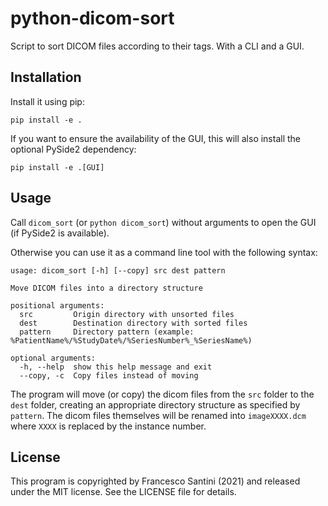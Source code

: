 # python-dicom-sort
Script to sort DICOM files according to their tags. With a CLI and a GUI.

## Installation

Install it using pip:

`pip install -e .`

If you want to ensure the availability of the GUI, this will also install the optional PySide2 dependency:

`pip install -e .[GUI]`

##  Usage

Call `dicom_sort` (or `python dicom_sort`) without arguments to open the GUI (if PySide2 is available).

Otherwise you can use it as a command line tool with the following syntax:
```
usage: dicom_sort [-h] [--copy] src dest pattern

Move DICOM files into a directory structure

positional arguments:
  src         Origin directory with unsorted files
  dest        Destination directory with sorted files
  pattern     Directory pattern (example: %PatientName%/%StudyDate%/%SeriesNumber%_%SeriesName%)

optional arguments:
  -h, --help  show this help message and exit
  --copy, -c  Copy files instead of moving
```

The program will move (or copy) the dicom files from the `src` folder to the `dest` folder, creating an appropriate directory structure as specified by `pattern`. The dicom files themselves will be renamed into `imageXXXX.dcm` where `XXXX` is replaced by the instance number.

## License

This program is copyrighted by Francesco Santini (2021) and released under the MIT license. See the LICENSE file for details.